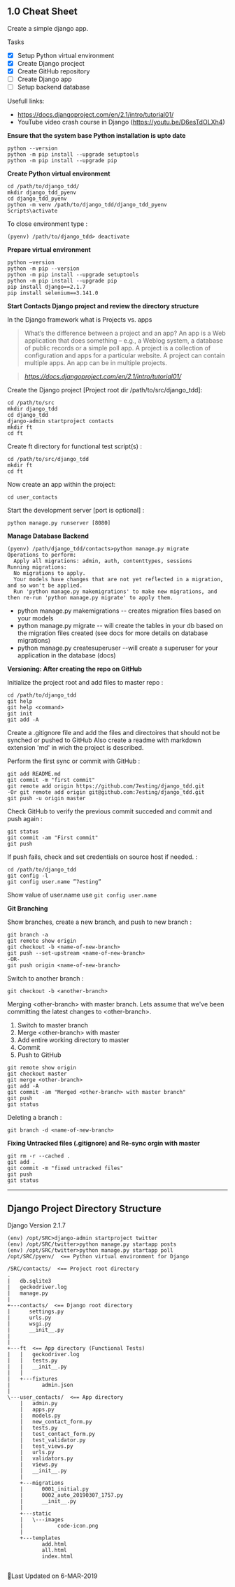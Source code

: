 ## 1.0 Cheat Sheet

Create a simple django app.

Tasks
- [x] Setup Python virtual environment
- [x] Create Django procject
- [x] Create GitHub repository
- [ ] Create Django app
- [ ] Setup backend database

Usefull links:
* https://docs.djangoproject.com/en/2.1/intro/tutorial01/
* YouTube video crash course in Django (https://youtu.be/D6esTdOLXh4)

**Ensure that the system base Python installation is upto date**
```
python --version
python -m pip install --upgrade setuptools
python -m pip install --upgrade pip
```

**Create Python virtual environment**
```
cd /path/to/django_tdd/
mkdir django_tdd_pyenv
cd django_tdd_pyenv
python -m venv /path/to/django_tdd/django_tdd_pyenv
Scripts\activate
```
To close environment type :
```
(pyenv) /path/to/django_tdd> deactivate
```

**Prepare virtual environment**
```
python –version
python -m pip --version
python -m pip install --upgrade setuptools
python -m pip install --upgrade pip
pip install django==2.1.7
pip install selenium==3.141.0
```

**Start Contacts Django project and review the directory structure**

In the Django framework what is Projects vs. apps

>What’s the difference between a project and an app? An app is a Web application that does something – e.g., a Weblog system, a database of public records or a simple poll app. A project is a collection of configuration and apps for a particular website. A project can contain multiple apps. An app can be in multiple projects.

>*https://docs.djangoproject.com/en/2.1/intro/tutorial01/*

Create the Django project [Project root dir /path/to/src/django_tdd]:
```
cd /path/to/src
mkdir django_tdd
cd django_tdd
django-admin startproject contacts
mkdir ft
cd ft
```

Create ft directory for functional test script(s) :
```
cd /path/to/src/django_tdd
mkdir ft
cd ft
```

Now create an app within the project:
```
cd user_contacts
```

Start the development server [port is optional] :
```
python manage.py runserver [8080]
```

**Manage Database Backend**

```
(pyenv) /path/django_tdd/contacts>python manage.py migrate
Operations to perform:
  Apply all migrations: admin, auth, contenttypes, sessions
Running migrations:
  No migrations to apply.
  Your models have changes that are not yet reflected in a migration, and so won't be applied.
  Run 'python manage.py makemigrations' to make new migrations, and then re-run 'python manage.py migrate' to apply them.
```

* python manage.py makemigrations    -- creates migration files based on your models
* python manage.py migrate     -- will create the tables in your db based on the migration files created
  (see docs for more details on database migrations)
* python manage.py createsuperuser    --will create a superuser for your application in the database (docs)


**Versioning: After creating the repo on GitHub**

Initialize the project root and add files to master repo :
```
cd /path/to/django_tdd
git help
git help <command>
git init
git add -A
```
Create a .gitignore file and add the files and directoires that should not be synched or pushed to GitHub
Also create a readme with markdown extension 'md' in wich the project is described.

Perform the first sync or commit with GitHub :
```
git add README.md
git commit -m "first commit"
git remote add origin https://github.com/7esting/django_tdd.git
-Or git remote add origin git@github.com:7esting/django_tdd.git
git push -u origin master
```

Check GitHub to verify the previous commit succeded and commit and push again :
```
git status
git commit -am "First commit"
git push
```

If push fails, check and set credentials on source host if needed. :
```
cd /path/to/django_tdd
git config -l
git config user.name ”7esting”
```
Show value of user.name use `git config user.name`

**Git Branching**

Show branches, create a new branch, and push to new branch :
```
git branch -a
git remote show origin
git checkout -b <name-of-new-branch>
git push --set-upstream <name-of-new-branch>
-OR-
git push origin <name-of-new-branch>
```

Switch to another branch :
```
git checkout -b <another-branch>
```

Merging \<other-branch\> with master branch.
Lets assume that we've been committing the latest changes to \<other-branch\>.
1. Switch to master branch
2. Merge \<other-branch\> with master
3. Add entire working directory to master
4. Commit
5. Push to GitHub
```
git remote show origin
git checkout master
git merge <other-branch>
git add -A
git commit -am "Merged <other-branch> with master branch"
git push
git status
```

Deleting a branch :
```
git branch -d <name-of-new-branch>
```

**Fixing Untracked files (.gitignore) and Re-sync orgin with master**
```
git rm -r --cached .
git add .
git commit -m "fixed untracked files"
git push
git status
```

---
## Django Project Directory Structure

Django Version 2.1.7
```
(env) /opt/SRC>django-admin startproject twitter
(env) /opt/SRC/twitter>python manage.py startapp posts
(env) /opt/SRC/twitter>python manage.py startapp poll
/opt/SRC/pyenv/  <== Python virtual environment for Django

/SRC/contacts/  <== Project root directory
.
|   db.sqlite3
|   geckodriver.log
|   manage.py
|
+---contacts/  <== Django root directory
|      settings.py
|      urls.py
|      wsgi.py
|      __init__.py
|   
|
+---ft  <== App directory (Functional Tests)
|   |   geckodriver.log
|   |   tests.py
|   |   __init__.py
|   |
|   +---fixtures
|          admin.json
|
\---user_contacts/  <== App directory
    |   admin.py
    |   apps.py
    |   models.py
    |   new_contact_form.py
    |   tests.py
    |   test_contact_form.py
    |   test_validator.py
    |   test_views.py
    |   urls.py
    |   validators.py
    |   views.py
    |   __init__.py
    |
    +---migrations
    |      0001_initial.py
    |      0002_auto_20190307_1757.py
    |      __init__.py
    |
    +---static
    |   \---images
    |           code-icon.png
    |
    +---templates
           add.html
           all.html
           index.html
```

##
:calendar:Last Updated on 6-MAR-2019